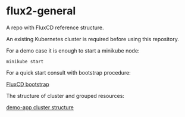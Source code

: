 # flux2-general
A repo with FluxCD reference structure.

An existing Kubernetes cluster is required before using this repository. 

For a demo case it is enough to start a minikube node:

    minikube start

For a quick start consult with bootstrap procedure:

[FluxCD bootstrap](https://github.com/artazar/flux2-general/tree/main/clusters/demo-000/flux-system)

The structure of cluster and grouped resources:

[demo-app cluster structure](https://github.com/artazar/flux2-general/tree/main/clusters/demo-000)